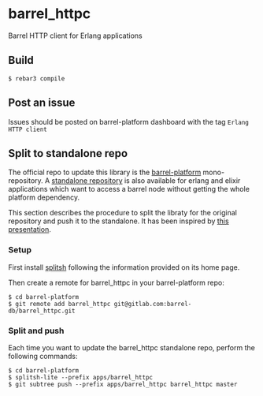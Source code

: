 # barrel_httpc

Barrel HTTP client for Erlang applications

## Build

    $ rebar3 compile

## Post an issue

Issues should be posted on barrel-platform dashboard with the tag `Erlang HTTP client`


## Split to standalone repo

The official repo to update this library is
the [barrel-platform](https://gitlab.com/barrel-db/barrel-platform)
mono-repository.
A [standalone repository](https://gitlab.com/barrel-db/barrel_httpc) is also
available for erlang and elixir applications which want to access a barrel node
without getting the whole platform dependency.

This section describes the procedure to split the libraty for the original
repository and push it to the standalone. It has been inspired
by [this presentation](https://speakerdeck.com/fabpot/a-monorepo-vs-manyrepos).

### Setup

First install [splitsh](https://github.com/splitsh/lite) following the
information provided on its home page.

Then create a remote for barrel_httpc in your barrel-platform repo:

    $ cd barrel-platform
    $ git remote add barrel_httpc git@gitlab.com:barrel-db/barrel_httpc.git

### Split and push

Each time you want to update the barrel_httpc standalone repo, perform the
following commands:

    $ cd barrel-platform
    $ splitsh-lite --prefix apps/barrel_httpc
    $ git subtree push --prefix apps/barrel_httpc barrel_httpc master
